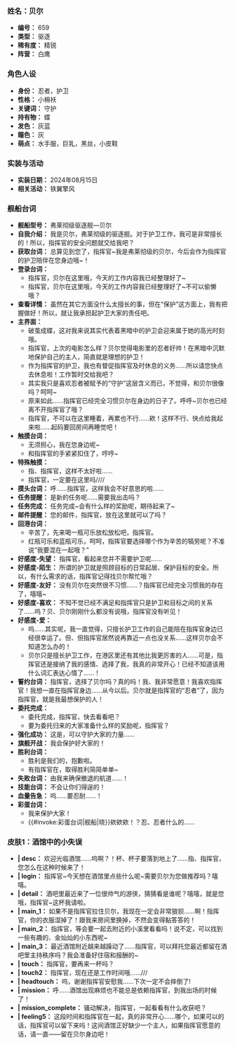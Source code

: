 ### 姓名：贝尔
* **编号：** 659
* **类型：** 驱逐
* **稀有度：** 精锐
* **阵营：** 白鹰


### 角色人设
* **身份：** 忍者，护卫
* **性格：** 小棉袄
* **关键词：** 守护
* **持有物：** 蝶
* **发色：** 灰蓝
* **瞳色：** 灰
* **萌点：** 水手服，巨乳，黑丝，小皮鞋


### 实装与活动
* **实装日期：** 2024年08月15日
* **相关活动：** 铁翼擎风


### 舰船台词
* **舰船型号：** 弗莱彻级驱逐舰—贝尔
* **自我介绍：** 我是贝尔，弗莱彻级的驱逐舰。对于护卫工作，我可是非常擅长的！所以，指挥官的安全问题就交给我吧？
* **获取台词：** 总算见到您了，指挥官~我是弗莱彻级的贝尔，今后会作为指挥官的护卫陪伴在您身边哦~！
* **登录台词：**
  * 指挥官，贝尔在这里哦，今天的工作内容我已经整理好了~
  * 指挥官，贝尔在这里哦，今天的工作内容我已经整理好了~不可以偷懒哦？
* **查看详情：** 虽然在其它方面没什么太擅长的事，但在“保护”这方面上，我有把握做好！所以，就让我承担起护卫大家的责任吧。
* **主界面：**
  * 破茧成蝶，这对我来说其实代表着黑暗中的护卫会迎来属于她的高光时刻哦。
  * 指挥官，上次的电影怎么样？贝尔觉得电影里的忍者好帅！在黑暗中沉默地保护自己的主人，简直就是理想的护卫！
  * 作为指挥官的护卫，我也有督促指挥官及时休息的义务……所以请您快点去休息啦！工作暂时交给我吧？
  * 其实我只是喜欢忍者被赋予的“守护”这层含义而已，不觉得，和贝尔很像吗？呵呵~
  * 原来如此……指挥官已经完全习惯贝尔在身边的日子了。呼呼~贝尔也已经离不开指挥官了哦？
  * 指挥官，不可以在这里睡着，再累也不行……欸！这样不行、快点给我起来啦……起码要回房间再睡觉吧！
* **触摸台词：**
  * 无须担心，我在您身边呢~
  * 和指挥官的手紧紧扣住了，哼哼~
* **特殊触摸：**
  * 指、指挥官，这样不太好啦……
  * 指挥官，一定要在这里吗////
* **摸头台词：** 呼……指挥官，这样我会不好意思的啦……
* **任务提醒：** 是新的任务呢……需要我出击吗？
* **任务完成：** 任务完成~会有什么样的奖励呢，期待起来了~
* **邮件提醒：** 您的邮件，指挥官，放在这里就可以了吗？
* **回港台词：**
  * 辛苦了，先来喝一瓶可乐放松放松吧，指挥官。
  * 红瓶可乐和蓝瓶可乐，呵呵，指挥官要选择哪个作为辛苦的犒劳呢？不准说“我要混在一起哦？”
* **好感度-失望：** 指挥官，看起来您并不需要护卫呢……
* **好感度-陌生：** 所谓的护卫就是照顾目标的日常起居、保护目标的安全。所以，有什么需求的话，指挥官记得找贝尔帮忙哦？
* **好感度-友好：** 没有贝尔在突然很不习惯……？指挥官已经完全习惯我的存在了，嘻嘻~
* **好感度-喜欢：** 不知不觉已经不满足和指挥官只是护卫和目标之间的关系了……呜？贝、贝尔刚刚什么都没有说哦，指挥官没有听见！
* **好感度-爱：**
  * 呜……其实呢，我一直觉得，只擅长护卫工作的自己能陪在指挥官身边已经很幸运了。但、但指挥官居然说再靠近一点也没关系……这样贝尔会不知道怎么办的！
  * 贝尔只是擅长护卫工作，在港区里还有其他比我更厉害的人……可是，指挥官还是接纳了我的感情、选择了我，我真的非常开心！已经不知道该用什么词汇表达心情了……！
* **誓约台词：** 指挥官，选择了贝尔吗？真的吗！我、我非常愿意！我喜欢指挥官！我想一直在指挥官身边……从今以后。贝尔就是指挥官的“忍者”了，因为指挥官，就是我最想保护的人！
* **委托完成：**
  * 委托完成，指挥官，快去看看吧？
  * 要为委托归来的大家准备什么样的奖励呢，指挥官？
* **强化成功：** 这是，可以守护大家的力量……
* **旗舰开战：** 我会保护好大家的！
* **胜利台词：**
  * 胜利是我们的，抱歉啦。
  * 有指挥官在，取得胜利简简单单~
* **失败台词：** 由我来确保撤退的航道……！
* **技能台词：** 不会让你们得逞的！
* **血量告急：** 呜……要忍耐……！
* **彩蛋台词：**
  * 我来保护大家！
  * {{#invoke:彩蛋台词|舰船|晓}}欸欸欸！？忍、忍者什么的……


### 皮肤1：酒馆中的小失误
* **| desc：** 欢迎光临酒馆……呜啊？！杯、杯子要落到地上了……指、指挥官，您怎么在这种时候来了！
* **| login：** 指挥官~今天想在酒馆里点些什么呢~需要贝尔为您做推荐吗？嘻嘻。
* **| detail：** 酒吧里最近来了一位很帅气的游侠，猜猜看是谁呢？嘻嘻，就是您哦，指挥官~这杯我请啦。
* **| main_1：** 如果不是指挥官拉住贝尔，我现在一定会非常狼狈……啊！指挥官，你的衣服湿掉了！跟我来房间里换掉，不然会变得黏答答的！
* **| main_2：** 指挥官，等会要一起去附近的小溪里看看吗！说不定，可以找到一些有趣的、金灿灿的小东西呢~
* **| main_3：** 最近酒馆附近越来越躁动了……指挥官，可以拜托您最近都留在酒吧里主持秩序吗？我会准备好住宿和报酬的~
* **| touch：** 指挥官，要再来一杯吗？
* **| touch2：** 指挥官，现在还是工作时间哦……///
* **| headtouch：** 呜，谢谢指挥官安慰我……下次一定不会摔倒了!
* **| mission：** 呼……酒馆出现麻烦也不能总是依赖指挥官，到我出场的时候了！
* **| mission_complete：** 骚动解决，指挥官，一起看看有什么收获吧？
* **| feeling5：** 这段时间和指挥官在一起，真的非常开心……哪个，如果可以的话，指挥官可以留下来吗！这间酒馆正好缺少一个主人，如果指挥官愿意的话，请一直——留在贝尔身边吧！
